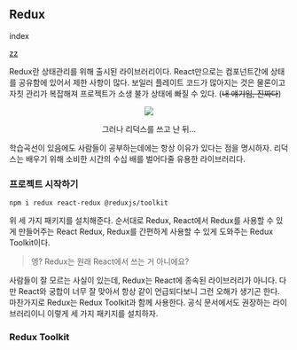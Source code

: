 ## Redux

index

<a href="#Redux Toolkit">zz</a>

Redux란 상태관리를 위해 출시된 라이브러리이다. React만으로는 컴포넌트간에 상태를 공유함에 있어서 제한 사항이 많다. 보일러 플레이트 코드가 많아지는 것은 물론이고 자칫 관리가 복잡해져 프로젝트가 소생 불가 상태에 빠질 수 있다. (~~내 얘기임, 진짜다~~)

<center><img src="https://i.imgur.com/z7yCFhr.png"/></center>
<center><p>그러나 리덕스를 쓰고 난 뒤... </p></center>

학습곡선이 있음에도 사람들이 공부하는데에는 항상 이유가 있다는 점을 명시하자. 리덕스는 배우기 위해 소비한 시간의 수십 배를 벌어다줄 유용한 라이브러리다.

### 프로젝트 시작하기

`npm i redux react-redux @reduxjs/toolkit`

위 세 가지 패키지를 설치해준다. 순서대로 Redux, React에서 Redux를 사용할 수 있게 만들어주는 React Redux, Redux를 간편하게 사용할 수 있게 도와주는 Redux Toolkit이다.

> 엥? Redux는 원래 React에서 쓰는 거 아니에요?

사람들이 잘 모르는 사실이 있는데, Redux는 React에 종속된 라이브러리가 아니다. 다만 React와 궁합이 너무 잘 맞아서 항상 같이 언급되다보니 그런 오해가 생기곤 한다. 마찬가지로 Redux는 Redux Toolkit과 함께 사용한다. 공식 문서에서도 권장하는 라이브러리이니 이렇게 세 가지 패키지를 설치하자.

<h3 id="Redux Toolkit">Redux Toolkit</h3>
